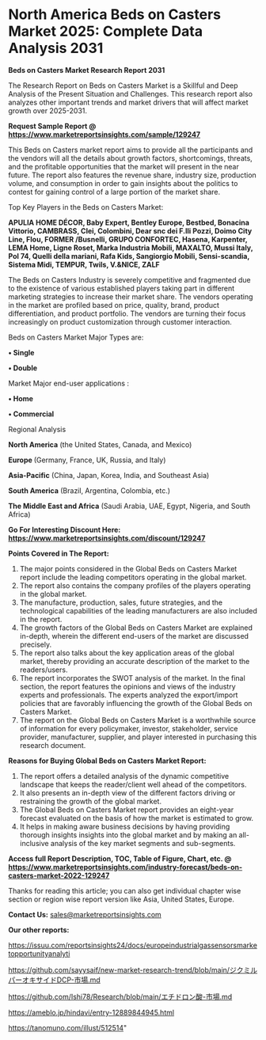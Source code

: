 # North America Beds on Casters Market 2025: Complete Data Analysis 2031

<strong>Beds on Casters Market Research Report 2031</strong>

The Research Report on Beds on Casters Market is a Skillful and Deep Analysis of the Present Situation and Challenges. This research report also analyzes other important trends and market drivers that will affect market growth over 2025-2031.

<strong>Request Sample Report @ <a href=https://www.marketreportsinsights.com/sample/129247>https://www.marketreportsinsights.com/sample/129247</a></strong>

This Beds on Casters market report aims to provide all the participants and the vendors will all the details about growth factors, shortcomings, threats, and the profitable opportunities that the market will present in the near future. The report also features the revenue share, industry size, production volume, and consumption in order to gain insights about the politics to contest for gaining control of a large portion of the market share.

Top Key Players in the Beds on Casters Market:

<strong>APULIA HOME DÉCOR, Baby Expert, Bentley Europe, Bestbed, Bonacina Vittorio, CAMBRASS, Clei, Colombini, Dear snc dei F.lli Pozzi, Doimo City Line, Flou, FORMER /Busnelli, GRUPO CONFORTEC, Hasena, Karpenter, LEMA Home, Ligne Roset, Marka Industria Mobili, MAXALTO, Mussi Italy, Pol 74, Quelli della mariani, Rafa Kids, Sangiorgio Mobili, Sensi-scandia, Sistema Midi, TEMPUR, Twils, V.&NICE, ZALF</strong>

The Beds on Casters Industry is severely competitive and fragmented due to the existence of various established players taking part in different marketing strategies to increase their market share. The vendors operating in the market are profiled based on price, quality, brand, product differentiation, and product portfolio. The vendors are turning their focus increasingly on product customization through customer interaction.

Beds on Casters Market Major Types are:

<strong>• Single

• Double</strong>

Market Major end-user applications :

<strong>• Home

• Commercial</strong>

Regional Analysis

</u><strong><b>North America</b></strong> (the United States, Canada, and Mexico)

<strong><b>Europe </b></strong>(Germany, France, UK, Russia, and Italy)

<strong><b>Asia-Pacific</b></strong> (China, Japan, Korea, India, and Southeast Asia)

<strong><b>South America</b></strong> (Brazil, Argentina, Colombia, etc.)

<strong><b>The Middle East and Africa</b></strong> (Saudi Arabia, UAE, Egypt, Nigeria, and South Africa)

<strong>Go For Interesting Discount Here: <a href=https://www.marketreportsinsights.com/discount/129247>https://www.marketreportsinsights.com/discount/129247</a></strong>

<strong>Points Covered in The Report:</strong>
<ol>
  <li>The major points considered in the Global Beds on Casters Market report include the leading competitors operating in the global market.</li>
  <li>The report also contains the company profiles of the players operating in the global market.</li>
  <li>The manufacture, production, sales, future strategies, and the technological capabilities of the leading manufacturers are also included in the report.</li>
  <li>The growth factors of the Global Beds on Casters Market are explained in-depth, wherein the different end-users of the market are discussed precisely.</li>
  <li>The report also talks about the key application areas of the global market, thereby providing an accurate description of the market to the readers/users.</li>
  <li>The report incorporates the SWOT analysis of the market. In the final section, the report features the opinions and views of the industry experts and professionals. The experts analyzed the export/import policies that are favorably influencing the growth of the Global Beds on Casters Market.</li>
  <li>The report on the Global Beds on Casters Market is a worthwhile source of information for every policymaker, investor, stakeholder, service provider, manufacturer, supplier, and player interested in purchasing this research document.</li>
</ol>
<strong>Reasons for Buying Global Beds on Casters Market Report:</strong>

<ol>
  <li>The report offers a detailed analysis of the dynamic competitive landscape that keeps the reader/client well ahead of the competitors.</li>
  <li>It also presents an in-depth view of the different factors driving or restraining the growth of the global market.</li>
  <li>The Global Beds on Casters Market report provides an eight-year forecast evaluated on the basis of how the market is estimated to grow.</li>
  <li>It helps in making aware business decisions by having providing thorough insights insights into the global market and by making an all-inclusive analysis of the key market segments and sub-segments.</li>
</ol>
<strong>Access full Report Description, TOC, Table of Figure, Chart, etc. @ <a href=https://www.marketreportsinsights.com/industry-forecast/beds-on-casters-market-2022-129247>https://www.marketreportsinsights.com/industry-forecast/beds-on-casters-market-2022-129247</a></strong>


Thanks for reading this article; you can also get individual chapter wise section or region wise report version like Asia, United States, Europe.

<strong>Contact Us:</strong>
sales@marketreportsinsights.com

<strong>Our other reports:</strong>

<a href=https://issuu.com/reportsinsights24/docs/europeindustrialgassensorsmarketopportunityanalyti>https://issuu.com/reportsinsights24/docs/europeindustrialgassensorsmarketopportunityanalyti</a>

<a href=https://github.com/sayysaif/new-market-research-trend/blob/main/ジクミルパーオキサイドDCP-市場.md>https://github.com/sayysaif/new-market-research-trend/blob/main/ジクミルパーオキサイドDCP-市場.md</a>

<a href=https://github.com/Ishi78/Research/blob/main/エチドロン酸-市場.md>https://github.com/Ishi78/Research/blob/main/エチドロン酸-市場.md</a>

<a href=https://ameblo.jp/hindavi/entry-12889844945.html>https://ameblo.jp/hindavi/entry-12889844945.html</a>

<a href=https://tanomuno.com/illust/512514>https://tanomuno.com/illust/512514</a>"
